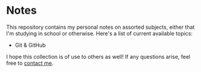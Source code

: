 # Notes

This repository contains my personal notes on assorted subjects, either that I'm studying in school or otherwise. Here's a list of current available topics:

- Git & GitHub



I hope this collection is of use to others as well! If any questions arise, feel free to [contact me](neelkishnani@gmail.com).
